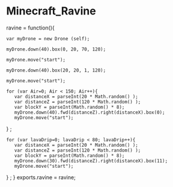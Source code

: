 # Minecraft_Ravine

ravine = function(){
	
	var myDrone = new Drone (self);

	myDrone.down(40).box(0, 20, 70, 120);

	myDrone.move("start");
    
    myDrone.down(40).box(20, 20, 1, 120);
    
    myDrone.move("start");
    
    for (var Air=0; Air < 150; Air++){
       var distanceX = parseInt(20 * Math.random() );
       var distanceZ = parseInt(120 * Math.random() );
       var blockY = parseInt(Math.random() * 8);
       myDrone.down(40).fwd(distanceZ).right(distanceX).box(0);
       myDrone.move("start");
       
       
   } ;
    
    for (var lavaDrip=0; lavaDrip < 80; lavaDrip++){
       var distanceX = parseInt(20 * Math.random() );
       var distanceZ = parseInt(120 * Math.random() );
       var blockY = parseInt(Math.random() * 8);
       myDrone.down(30).fwd(distanceZ).right(distanceX).box(11);
       myDrone.move("start");
       
       
   } ;
}
exports.ravine = ravine;
